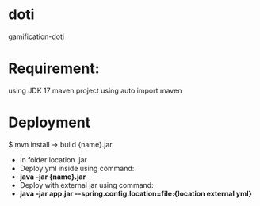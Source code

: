 # doti
gamification-doti

# Requirement:
using JDK 17
maven project using auto import maven

# Deployment
$ mvn install -> build {name}.jar
- in folder location .jar
- Deploy yml inside using command:
- **java -jar {name}.jar**
- Deploy with external jar using command:
- **java -jar app.jar --spring.config.location=file:{location external yml}**
